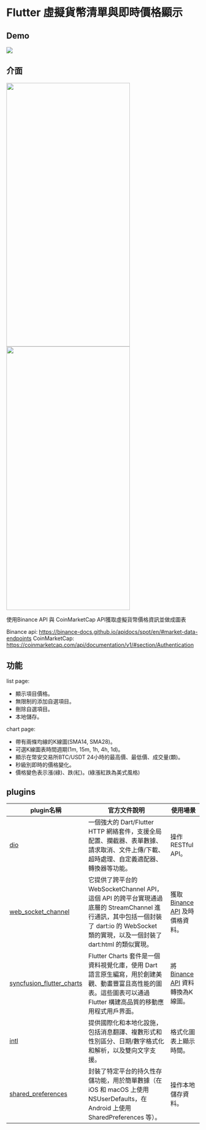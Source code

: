 # Flutter 虛擬貨幣清單與即時價格顯示
## Demo  
[<img src="https://cdn.discordapp.com/attachments/917430039597965334/1212862524010266664/image.png?ex=65f3613f&is=65e0ec3f&hm=6513350db1572501ae17e4c9edf9b48fd48fe985bb178772a7753ffc8f420a95&">](https://youtu.be/KCBj3toTTBE)  

## 介面
<img src="https://cdn.discordapp.com/attachments/917430039597965334/1212658297606512721/image.png?ex=65f2a30c&is=65e02e0c&hm=b22db36090779739dacac03a30d46d27179bc7adc43e09f98a1e34fa80c62957" height="686px" width="322px" /><img src="https://cdn.discordapp.com/attachments/917430039597965334/1212658833839620166/image.png?ex=65f2a38c&is=65e02e8c&hm=970745f0a3543780ec1e999bdf90ae111ebeed78be4cccc22a84cc28c3a70445&" height="686px" width="322px" />


使用Binance API 與 CoinMarketCap API獲取虛擬貨幣價格資訊並做成圖表

Binance api: https://binance-docs.github.io/apidocs/spot/en/#market-data-endpoints
CoinMarketCap: https://coinmarketcap.com/api/documentation/v1/#section/Authentication    

## 功能  
list page:
- 顯示項目價格。
- 無限制的添加自選項目。
- 刪除自選項目。
- 本地儲存。

chart page:
- 帶有兩條均線的K線圖(SMA14, SMA28)。
- 可選K線圖表時間週期(1m, 15m, 1h, 4h, 1d)。
- 顯示在幣安交易所BTC/USDT 24小時的最高價、最低價、成交量(顆)。
- 秒級別即時的價格變化。
- 價格變色表示漲(綠)、跌(紅)。(綠漲紅跌為美式風格)

  
## plugins
| plugin名稱  | 官方文件說明 | 使用場景 |
| ------------- | ------------- | ------------- |
|  [dio](https://pub.dev/packages/dio "dio")  |一個強大的 Dart/Flutter HTTP 網絡套件，支援全局配置、攔截器、表單數據、請求取消、文件上傳/下載、超時處理、自定義適配器、轉換器等功能。 | 操作RESTful API。|
| [web_socket_channel ](https://pub.dev/packages/web_socket_channel "web_socket_channel ") | 它提供了跨平台的 WebSocketChannel API，這個 API 的跨平台實現通過底層的 StreamChannel 進行通訊，其中包括一個封裝了 dart:io 的 WebSocket 類的實現，以及一個封裝了 dart:html 的類似實現。 | 獲取 [Binance API](https://binance-docs.github.io/apidocs/spot/en/#market-data-endpoints "Binance API") 及時價格資料。  |
|  [syncfusion_flutter_charts](https://pub.dev/packages/syncfusion_flutter_charts "syncfusion_flutter_charts") | Flutter Charts 套件是一個資料視覺化庫，使用 Dart 語言原生編寫，用於創建美觀、動畫豐富且高性能的圖表。這些圖表可以通過 Flutter 構建高品質的移動應用程式用戶界面。 | 將 [Binance API](https://binance-docs.github.io/apidocs/spot/en/#market-data-endpoints "Binance API") 資料轉換為K線圖。  |
| [intl ](https://pub.dev/packages/intl "intl ") | 提供國際化和本地化設施，包括消息翻譯、複數形式和性別區分、日期/數字格式化和解析，以及雙向文字支援。  | 格式化圖表上顯示時間。  |
| [shared_preferences](https://pub.dev/packages/shared_preferences "shared_preferences") | 封裝了特定平台的持久性存儲功能，用於簡單數據（在 iOS 和 macOS 上使用 NSUserDefaults，在 Android 上使用 SharedPreferences 等）。 | 操作本地儲存資料。  |



